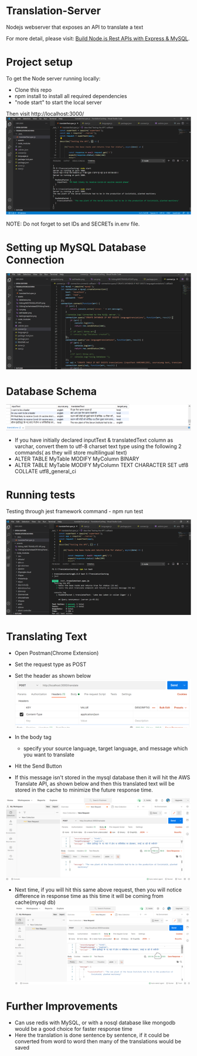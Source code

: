 # Translation-Server
Nodejs webserver that exposes an API to translate a text

For more detail, please visit: 
[Build Node.js Rest APIs with Express & MySQL](https://bezkoder.com/node-js-rest-api-express-mysql/).
# Project setup
To get the Node server running locally:
- Clone this repo
- npm install to install all required dependencies
- "node start" to start the local server

Then visit http://localhost:3000/
![Running Server on port 3000 !](/assets/run.png "Server On")

NOTE: Do not forget to set IDs and SECRETs in.env file. 

# Setting up MySQL Database Connection 
![Database!](/assets/settingupDBconnection.png "db")

# Database Schema
![Database!](/assets/database.png "db")
- If you have initially declared inputText & translatedText column as varchar, convert them to utf-8 charset text type using the following 2 commands( as they will store multilingual text)
- ALTER TABLE MyTable MODIFY MyColumn BINARY
- ALTER TABLE MyTable MODIFY MyColumn TEXT CHARACTER SET utf8 COLLATE utf8_general_ci 
# Running tests
Testing through jest framework
command - npm run test

![Testing Using Jest!](/assets/testingsnapshot.png "Tested")

# Translating Text 
- Open Postman(Chrome Extension)
- Set the request type as POST 
- Set the header as shown below ![Set header!](/assets/setHeader.png "Header set")
- In the body tag 
    - specify your source language, target language, and message which you want to translate
- Hit the Send Button


- If this message isn't stored in the mysql database then it will hit the AWS Translate API, as shown below and then this translated text will be stored in the cache to minimize the future response time.

![Snapshot!](/assets/hittingAWSTRANSLATEAPI.png "AWS TRANSLATE API")

- Next time, if you will hit this same above request, then you will notice difference in response time as this time it will be coming from cache(mysql db)
![Snapshot!](/assets/HittingCacheInsteadOfHittingTranslateApi.png "Hitting Cache")

# Further Improvements
- Can use redis with MySQL, or with a nosql database like mongodb would be a good choice for  faster response time
- Here the translation is done sentence by sentence, if it could be converted from word to word then many of the translations would be saved
